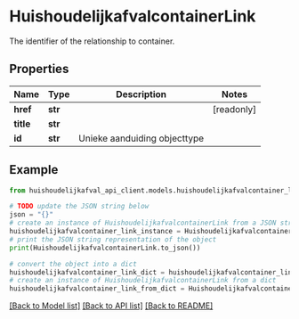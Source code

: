 # HuishoudelijkafvalcontainerLink

The identifier of the relationship to container.

## Properties

Name | Type | Description | Notes
------------ | ------------- | ------------- | -------------
**href** | **str** |  | [readonly] 
**title** | **str** |  | 
**id** | **str** | Unieke aanduiding objecttype | 

## Example

```python
from huishoudelijkafval_api_client.models.huishoudelijkafvalcontainer_link import HuishoudelijkafvalcontainerLink

# TODO update the JSON string below
json = "{}"
# create an instance of HuishoudelijkafvalcontainerLink from a JSON string
huishoudelijkafvalcontainer_link_instance = HuishoudelijkafvalcontainerLink.from_json(json)
# print the JSON string representation of the object
print(HuishoudelijkafvalcontainerLink.to_json())

# convert the object into a dict
huishoudelijkafvalcontainer_link_dict = huishoudelijkafvalcontainer_link_instance.to_dict()
# create an instance of HuishoudelijkafvalcontainerLink from a dict
huishoudelijkafvalcontainer_link_from_dict = HuishoudelijkafvalcontainerLink.from_dict(huishoudelijkafvalcontainer_link_dict)
```
[[Back to Model list]](../README.md#documentation-for-models) [[Back to API list]](../README.md#documentation-for-api-endpoints) [[Back to README]](../README.md)


